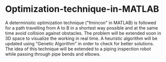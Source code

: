 # Optimization-technique-in-MATLAB
A deterministic optimization technique ("fmincon" in MATLAB) is followed for a path travelling from A to B in a shortest way possible and at the same time avoid collision against obstacles.
The problem will be extended soon in 3D space to visualize the working in real time.
A heuristic algorithm will be updated using "Genetic Algorithm" in order to check for better solutions.
The idea of this technique will be extended to a piping inspection robot while passing through pipe bends and elbows.
